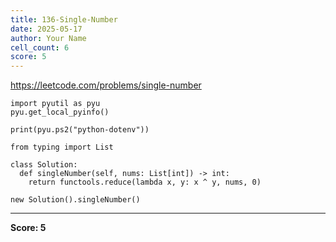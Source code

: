 ```yaml
---
title: 136-Single-Number
date: 2025-05-17
author: Your Name
cell_count: 6
score: 5
---
```


https://leetcode.com/problems/single-number


```
import pyutil as pyu
pyu.get_local_pyinfo()
```


```
print(pyu.ps2("python-dotenv"))
```


```
from typing import List
```


```
class Solution:
  def singleNumber(self, nums: List[int]) -> int:
    return functools.reduce(lambda x, y: x ^ y, nums, 0)
```


```
new Solution().singleNumber()
```


---
**Score: 5**